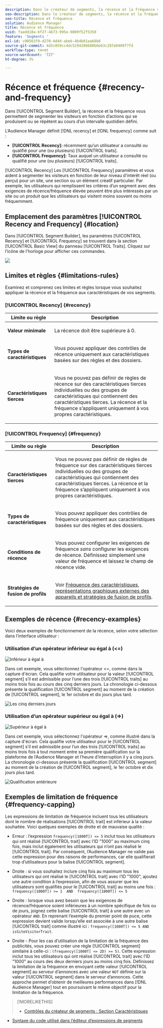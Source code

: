 ```yaml
---
description: Dans le créateur de segments, la récence et la fréquence vous permettent de segmenter les visiteurs selon des actions qui se produisent ou se répètent au cours d’un intervalle quotidien défini.
seo-description: Dans le créateur de segments, la récence et la fréquence vous permettent de segmenter les visiteurs selon des actions qui se produisent ou se répètent au cours d’un intervalle quotidien défini.
seo-title: Récence et fréquence
solution: Audience Manager
title: Récence et fréquence
uuid: faadd18a-bf27-4b73-995e-9809f52f5350
feature: 'Segments '
exl-id: c00563f0-d270-4d4d-abeb-4b4b81aa68b8
source-git-commit: 4d3c859cc4dc5294286680b0e63c287e0409f7fd
workflow-type: tm+mt
source-wordcount: '727'
ht-degree: 3%

---
```


# Récence et fréquence {#recency-and-frequency}

Dans [!UICONTROL Segment Builder], la récence et la fréquence vous permettent de segmenter les visiteurs en fonction d’actions qui se produisent ou se répètent au cours d’un intervalle quotidien défini.

L’Audience Manager définit [!DNL recency] et [!DNL frequency] comme suit :

* **[!UICONTROL Recency]:** récemment qu’un utilisateur a consulté ou qualifié pour une (ou plusieurs)  [!UICONTROL traits].
* **[!UICONTROL Frequency]:** Taux auquel un utilisateur a consulté ou qualifié pour une (ou plusieurs)  [!UICONTROL traits].

[!UICONTROL Recency] Les  [!UICONTROL Frequency] paramètres et vous aident à segmenter les visiteurs en fonction de leur niveau d’intérêt réel (ou perçu) pour un site, une section ou un élément créatif particulier. Par exemple, les utilisateurs qui remplissent les critères d’un segment avec des exigences de récence/fréquence élevée peuvent être plus intéressés par un site ou un produit que les utilisateurs qui visitent moins souvent ou moins fréquemment.

## Emplacement des paramètres [!UICONTROL Recency and Frequency] {#location}

Dans [!UICONTROL Segment Builder], les paramètres [!UICONTROL Recency] et [!UICONTROL Frequency] se trouvent dans la section [!UICONTROL Basic View] du panneau [!UICONTROL Traits]. Cliquez sur l’icône de l’horloge pour afficher ces commandes.

![](assets/recency_frequency.png)

## Limites et règles {#limitations-rules}

Examinez et comprenez ces limites et règles lorsque vous souhaitez appliquer la récence et la fréquence aux caractéristiques de vos segments.

### [!UICONTROL Recency] {#recency}

<table id="table_026064124C694D75B7A960457D50170B"> 
 <thead> 
  <tr> 
   <th colname="col1" class="entry"> Limite ou règle </th> 
   <th colname="col2" class="entry"> Description </th> 
  </tr> 
 </thead>
 <tbody> 
  <tr> 
   <td colname="col1"> <p> <b>Valeur minimale</b> </p> </td> 
   <td colname="col2"> <p>La récence doit être supérieure à 0. </p> </td> 
  </tr>
  <tr> 
   <td colname="col1"> <p> <b>Types de caractéristiques</b> </p> </td> 
   <td colname="col2"> <p>Vous pouvez appliquer des contrôles de récence uniquement aux caractéristiques basées sur des règles et des dossiers. </p> </td> 
  </tr> 
  <tr> 
   <td colname="col1"> <p> <b>Caractéristiques tierces</b> </p> </td> 
   <td colname="col2"> <p>Vous ne pouvez pas définir de règles de récence sur des caractéristiques tierces individuelles ou des groupes de caractéristiques qui contiennent des caractéristiques tierces. La récence et la fréquence s’appliquent uniquement à vos propres caractéristiques. </p> </td> 
  </tr> 
 </tbody> 
</table>

### [!UICONTROL Frequency] {#frequency}

<table id="table_EBD621D26C8B4D03933E8C0753C892A7"> 
 <thead> 
  <tr> 
   <th colname="col1" class="entry"> Limite ou règle </th> 
   <th colname="col2" class="entry"> Description </th> 
  </tr> 
 </thead>
 <tbody> 
  <tr> 
   <td colname="col1"> <p> <b>Caractéristiques tierces</b> </p> </td> 
   <td colname="col2"> <p>Vous ne pouvez pas définir de règles de fréquence sur des caractéristiques tierces individuelles ou des groupes de caractéristiques qui contiennent des caractéristiques tierces. La récence et la fréquence s’appliquent uniquement à vos propres caractéristiques. </p> </td> 
  </tr> 
  <tr> 
   <td colname="col1"> <p> <b>Types de caractéristiques</b> </p> </td> 
   <td colname="col2"> <p>Vous pouvez appliquer des contrôles de fréquence uniquement aux caractéristiques basées sur des règles et des dossiers. </p> </td> 
  </tr> 
  <tr> 
   <td colname="col1"> <p> <b>Conditions de récence</b> </p> </td> 
   <td colname="col2"> <p>Vous pouvez configurer les exigences de fréquence <i>sans </i> configurer les exigences de récence. Définissez simplement une valeur de fréquence et laissez le champ de récence vide. </p> </td> 
  </tr> 
  <tr> 
   <td colname="col1"> <p><b>Stratégies de fusion de profils</b> </p> </td> 
   <td colname="col2"> <p>Voir <a href="../../faq/faq-profile-merge.md#trait-freq-device-rules"> Fréquence des caractéristiques, représentations graphiques externes des appareils et stratégies de fusion de profils</a>. </p> </td> 
  </tr> 
 </tbody> 
</table>

## Exemples de récence {#recency-examples}

Voici deux exemples de fonctionnement de la récence, selon votre sélection dans l’interface utilisateur :

### Utilisation d’un opérateur inférieur ou égal à (&lt;=)

![Inférieur à égal à](assets/less-than-equal-to.png)

Dans cet exemple, vous sélectionnez l&#39;opérateur &lt;=, comme dans la capture d&#39;écran. Cela qualifie votre utilisateur pour la valeur [!UICONTROL segment] s’il est admissible pour l’une des trois [!UICONTROL traits] au moins trois fois au cours des cinq derniers jours. La chronologie ci-dessous présente la qualification [!UICONTROL segment] au moment de la création de [!UICONTROL segment], le 1er octobre et dix jours plus tard.

![Les cinq derniers jours](assets/last-5-days.png)

### Utilisation d’un opérateur supérieur ou égal à (=>)

![Supérieur à égal à](assets/greater-than-equal-to.png)

Dans cet exemple, vous sélectionnez l&#39;opérateur =>, comme illustré dans la capture d&#39;écran. Cela qualifie votre utilisateur pour le [!UICONTROL segment] s’il est admissible pour l’un des trois [!UICONTROL traits] au moins trois fois à tout moment entre sa première qualification sur la plateforme de l’Audience Manager et l’heure d’interruption il y a cinq jours. La chronologie ci-dessous présente la qualification [!UICONTROL segment] au moment de la création de [!UICONTROL segment], le 1er octobre et dix jours plus tard.

![Qualification antérieure](assets/earlier-qualification.png)


## Exemples de limitation de fréquence {#frequency-capping}

Les expressions de limitation de fréquence incluent tous les utilisateurs dont le nombre de réalisations [!UICONTROL trait] est inférieur à la valeur souhaitée. Voici quelques exemples de droite et de mauvaise qualité :

* Erreur : l’expression `frequency([1000T]) <= 5` inclut tous les utilisateurs qui ont réalisé [!UICONTROL trait] avec l’ID &quot;1000&quot; au maximum cinq fois, mais inclut également les utilisateurs qui n’ont pas réalisé le [!UICONTROL trait]. Par conséquent, l’Audience Manager ne valide pas cette expression pour des raisons de performances, car elle qualifierait trop d’utilisateurs pour la balise [!UICONTROL segment].

* Droite : si vous souhaitez inclure cinq fois au maximum tous les utilisateurs qui ont réalisé le [!UICONTROL trait] avec l’ID &quot;1000&quot;, ajoutez une autre condition à l’expression, afin de vous assurer que les utilisateurs sont qualifiés pour le [!UICONTROL trait] au moins une fois :  `frequency([1000T]) >= 1  AND  frequency([1000T]) <= 5`

* Droite : lorsque vous avez besoin que les exigences de récence/fréquence soient inférieures à un nombre spécifique de fois ou de jours, joignez cette balise [!UICONTROL trait] à une autre avec un opérateur `AND`. En reprenant l’exemple du premier point de puce, cette expression devient valide lorsqu’elle est associée à une autre balise [!UICONTROL trait] comme illustré ici : `frequency([1000T]) <= 5 AND isSiteVisitorTrait`.

* Droite - Pour les cas d’utilisation de la limitation de la fréquence des publicités, vous pouvez créer une règle [!UICONTROL segment] similaire à celle-ci : `(frequency([1000T] <= 2D) >= 5)`. Cette expression inclut tous les utilisateurs qui ont réalisé [!UICONTROL trait] avec l’ID &quot;1000&quot; au cours des deux derniers jours au moins cinq fois. Définissez la limitation de la fréquence en envoyant cette valeur [!UICONTROL segment] au serveur d’annonces avec une valeur `NOT` définie sur la valeur [!UICONTROL segment] dans le serveur d’annonces. Cette approche permet d’obtenir de meilleures performances dans [!DNL Audience Manager] tout en poursuivant le même objectif pour la limitation de la fréquence.

>[!MORELIKETHIS]
>
>* [Contrôles du créateur de segments : Section Caractéristiques](../../features/segments/segment-builder.md#segment-builder-controls-traits)
* [Syntaxe du code utilisé dans l’éditeur d’expressions de segments](../../features/segments/segment-code-syntax.md)

